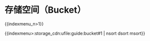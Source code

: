 

# 存储空间（Bucket）

{{indexmenu_n>1}}

{{indexmenu>:storage_cdn:ufile:guide:bucket#1 | nsort dsort msort}}
